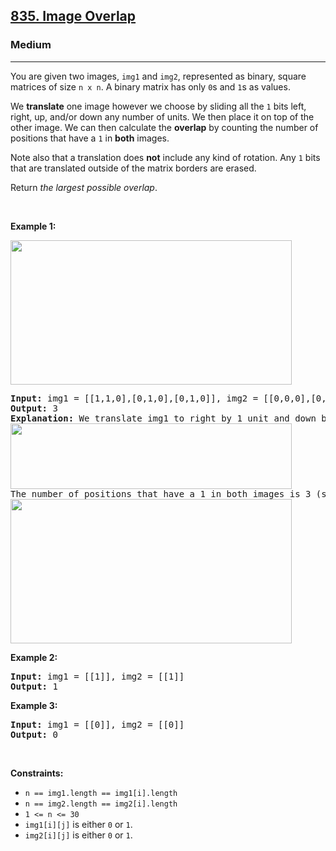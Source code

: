 <h2><a href="https://leetcode.com/problems/image-overlap/">835. Image Overlap</a></h2><h3>Medium</h3><hr><div><p>You are given two images, <code>img1</code> and <code>img2</code>, represented as binary, square matrices of size <code>n x n</code>. A binary matrix has only <code>0</code>s and <code>1</code>s as values.</p>

<p>We <strong>translate</strong> one image however we choose by sliding all the <code>1</code> bits left, right, up, and/or down any number of units. We then place it on top of the other image. We can then calculate the <strong>overlap</strong> by counting the number of positions that have a <code>1</code> in <strong>both</strong> images.</p>

<p>Note also that a translation does <strong>not</strong> include any kind of rotation. Any <code>1</code> bits that are translated outside of the matrix borders are erased.</p>

<p>Return <em>the largest possible overlap</em>.</p>

<p>&nbsp;</p>
<p><strong>Example 1:</strong></p>
<img alt="" src="https://assets.leetcode.com/uploads/2020/09/09/overlap1.jpg" style="width: 450px; height: 231px;">
<pre><strong>Input:</strong> img1 = [[1,1,0],[0,1,0],[0,1,0]], img2 = [[0,0,0],[0,1,1],[0,0,1]]
<strong>Output:</strong> 3
<strong>Explanation:</strong> We translate img1 to right by 1 unit and down by 1 unit.
<img alt="" src="https://assets.leetcode.com/uploads/2020/09/09/overlap_step1.jpg" style="width: 450px; height: 105px;">
The number of positions that have a 1 in both images is 3 (shown in red).
<img alt="" src="https://assets.leetcode.com/uploads/2020/09/09/overlap_step2.jpg" style="width: 450px; height: 231px;">
</pre>

<p><strong>Example 2:</strong></p>

<pre><strong>Input:</strong> img1 = [[1]], img2 = [[1]]
<strong>Output:</strong> 1
</pre>

<p><strong>Example 3:</strong></p>

<pre><strong>Input:</strong> img1 = [[0]], img2 = [[0]]
<strong>Output:</strong> 0
</pre>

<p>&nbsp;</p>
<p><strong>Constraints:</strong></p>

<ul>
	<li><code>n == img1.length == img1[i].length</code></li>
	<li><code>n == img2.length == img2[i].length</code></li>
	<li><code>1 &lt;= n &lt;= 30</code></li>
	<li><code>img1[i][j]</code> is either <code>0</code> or <code>1</code>.</li>
	<li><code>img2[i][j]</code> is either <code>0</code> or <code>1</code>.</li>
</ul>
</div>